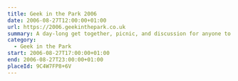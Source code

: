 ```yaml
---
title: Geek in the Park 2006
date: 2006-08-27T12:00:00+01:00
url: https://2006.geekinthepark.co.uk
summary: A day-long get together, picnic, and discussion for anyone to do with the Internet. This is a very informal affair so family and friends are very much welcome to attend too.
category:
  - Geek in the Park
start: 2006-08-27T17:00:00+01:00
end: 2006-08-27T23:00:00+01:00
placeId: 9C4W7FP8+6V
---
```

